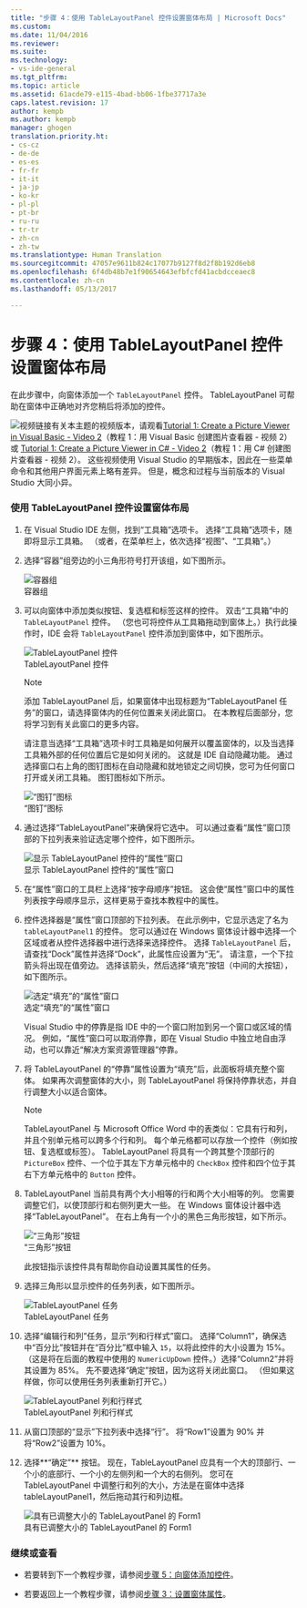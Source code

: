 ```yaml
---
title: "步骤 4：使用 TableLayoutPanel 控件设置窗体布局 | Microsoft Docs"
ms.custom: 
ms.date: 11/04/2016
ms.reviewer: 
ms.suite: 
ms.technology:
- vs-ide-general
ms.tgt_pltfrm: 
ms.topic: article
ms.assetid: 61acde79-e115-4bad-bb06-1fbe37717a3e
caps.latest.revision: 17
author: kempb
ms.author: kempb
manager: ghogen
translation.priority.ht:
- cs-cz
- de-de
- es-es
- fr-fr
- it-it
- ja-jp
- ko-kr
- pl-pl
- pt-br
- ru-ru
- tr-tr
- zh-cn
- zh-tw
ms.translationtype: Human Translation
ms.sourcegitcommit: 47057e9611b824c17077b9127f8d2f8b192d6eb8
ms.openlocfilehash: 6f4db48b7e1f90654643efbfcfd41acbdcceaec8
ms.contentlocale: zh-cn
ms.lasthandoff: 05/13/2017

---
```

# <a name="step-4-lay-out-your-form-with-a-tablelayoutpanel-control"></a>步骤 4：使用 TableLayoutPanel 控件设置窗体布局
在此步骤中，向窗体添加一个 `TableLayoutPanel` 控件。 TableLayoutPanel 可帮助在窗体中正确地对齐您稍后将添加的控件。  
  
 ![视频链接](~/data-tools/media/playvideo.gif "PlayVideo")有关本主题的视频版本，请观看[Tutorial 1: Create a Picture Viewer in Visual Basic - Video 2](http://go.microsoft.com/fwlink/?LinkId=205211)（教程 1：用 Visual Basic 创建图片查看器 - 视频 2）或 [Tutorial 1: Create a Picture Viewer in C# - Video 2](http://go.microsoft.com/fwlink/?LinkId=205200)（教程 1：用 C# 创建图片查看器 - 视频 2）。 这些视频使用 Visual Studio 的早期版本，因此在一些菜单命令和其他用户界面元素上略有差异。 但是，概念和过程与当前版本的 Visual Studio 大同小异。  
  
### <a name="to-lay-out-your-form-with-a-tablelayoutpanel-control"></a>使用 TableLayoutPanel 控件设置窗体布局  
  
1.  在 Visual Studio IDE 左侧，找到“工具箱”选项卡。 选择“工具箱”选项卡，随即将显示工具箱。 （或者，在菜单栏上，依次选择“视图”、“工具箱”。）  
  
2.  选择“容器”组旁边的小三角形符号打开该组，如下图所示。  
  
     ![容器组](../ide/media/express_toolbox.png "Express_Toolbox")  
容器组  
  
3.  可以向窗体中添加类似按钮、复选框和标签这样的控件。 双击“工具箱”中的 `TableLayoutPanel` 控件。 （您也可将控件从工具箱拖动到窗体上。）执行此操作时，IDE 会将 `TableLayoutPanel` 控件添加到窗体中，如下图所示。  
  
     ![TableLayoutPanel 控件](../ide/media/express_formtablelayout.png "Express_FormTableLayout")  
TableLayoutPanel 控件  
  
    > [!NOTE]
    >  添加 TableLayoutPanel 后，如果窗体中出现标题为“TableLayoutPanel 任务”的窗口，请选择窗体内的任何位置来关闭此窗口。 在本教程后面部分，您将学习到有关此窗口的更多内容。  
  
     请注意当选择“工具箱”选项卡时工具箱是如何展开以覆盖窗体的，以及当选择工具箱外部的任何位置后它是如何关闭的。 这就是 IDE 自动隐藏功能。 通过选择窗口右上角的图钉图标在自动隐藏和就地锁定之间切换，您可为任何窗口打开或关闭工具箱。 图钉图标如下所示。  
  
     ![“图钉”图标](~/ide/media/express_pushpintoolbox.png "Express_PushpinToolbox")  
“图钉”图标  
  
4.  通过选择“TableLayoutPanel”来确保将它选中。 可以通过查看“属性”窗口顶部的下拉列表来验证选定哪个控件，如下图所示。  
  
     ![显示 TableLayoutPanel 控件的“属性”窗口](../ide/media/express_controlspropwin.png "Express_ControlsPropWin")  
显示 TableLayoutPanel 控件的“属性”窗口  
  
5.  在“属性”窗口的工具栏上选择“按字母顺序”按钮。 这会使“属性”窗口中的属性列表按字母顺序显示，这样更易于查找本教程中的属性。  
  
6.  控件选择器是“属性”窗口顶部的下拉列表。 在此示例中，它显示选定了名为 `tableLayoutPanel1` 的控件。 您可以通过在 Windows 窗体设计器中选择一个区域或者从控件选择器中进行选择来选择控件。 选择 `TableLayoutPanel` 后，请查找“Dock”属性并选择“Dock”，此属性应设置为“无”。 请注意，一个下拉箭头将出现在值旁边。 选择该箭头，然后选择“填充”按钮（中间的大按钮），如下图所示。  
  
     ![选定“填充”的“属性”窗口](../ide/media/express_docktable.png "Express_DockTable")  
选定“填充”的“属性”窗口  
  
     Visual Studio 中的停靠是指 IDE 中的一个窗口附加到另一个窗口或区域的情况。 例如，“属性”窗口可以取消停靠，即在 Visual Studio 中独立地自由浮动，也可以靠近“解决方案资源管理器”停靠。  
  
7.  将 TableLayoutPanel 的“停靠”属性设置为“填充”后，此面板将填充整个窗体。 如果再次调整窗体的大小，则 TableLayoutPanel 将保持停靠状态，并自行调整大小以适合窗体。  
  
    > [!NOTE]
    >  TableLayoutPanel 与 Microsoft Office Word 中的表类似：它具有行和列，并且个别单元格可以跨多个行和列。 每个单元格都可以存放一个控件（例如按钮、复选框或标签）。 TableLayoutPanel 将具有一个跨其整个顶部行的 `PictureBox` 控件、一个位于其左下方单元格中的 `CheckBox` 控件和四个位于其右下方单元格中的 `Button` 控件。  
  
8.  TableLayoutPanel 当前具有两个大小相等的行和两个大小相等的列。 您需要调整它们，以使顶部行和右侧列更大一些。 在 Windows 窗体设计器中选择“TableLayoutPanel”。 在右上角有一个小的黑色三角形按钮，如下所示。  
  
     ![“三角形”按钮](~/ide/media/express_iconblacktriangle.gif "Express_IconBlackTriangle")  
“三角形”按钮  
  
     此按钮指示该控件具有帮助你自动设置其属性的任务。  
  
9. 选择三角形以显示控件的任务列表，如下图所示。  
  
     ![TableLayoutPanel 任务](~/ide/media/express_tablepanel.png "Express_TablePanel")  
TableLayoutPanel 任务  
  
10. 选择“编辑行和列”任务，显示“列和行样式”窗口。 选择“Column1”，确保选中“百分比”按钮并在“百分比”框中输入 `15`，以将此控件的大小设置为 15%。 （这是将在后面的教程中使用的 `NumericUpDown` 控件。）选择“Column2”并将其设置为 85%。 先不要选择“确定”按钮，因为这将关闭此窗口。 （但如果这样做，你可以使用任务列表重新打开它。）  
  
     ![TableLayoutPanel 列和行样式](../ide/media/vs_tablelayoutpanel_setup.png "VS_TableLayoutPanel_Setup")  
TableLayoutPanel 列和行样式  
  
11. 从窗口顶部的“显示”下拉列表中选择“行”。 将“Row1”设置为 90% 并将“Row2”设置为 10%。  
  
12. 选择**“确定”** 按钮。 现在，TableLayoutPanel 应具有一个大的顶部行、一个小的底部行、一个小的左侧列和一个大的右侧列。 您可在 TableLayoutPanel 中调整行和列的大小，方法是在窗体中选择 tableLayoutPanel1，然后拖动其行和列边框。  
  
     ![具有已调整大小的 TableLayoutPanel 的 Form1](../ide/media/vs_formafterlayoutpanel.png "VS_FormAfterLayoutPanel")  
具有已调整大小的 TableLayoutPanel 的 Form1  
  
### <a name="to-continue-or-review"></a>继续或查看  
  
-   若要转到下一个教程步骤，请参阅[步骤 5：向窗体添加控件](../ide/step-5-add-controls-to-your-form.md)。  
  
-   若要返回上一个教程步骤，请参阅[步骤 3：设置窗体属性](../ide/step-3-set-your-form-properties.md)。
